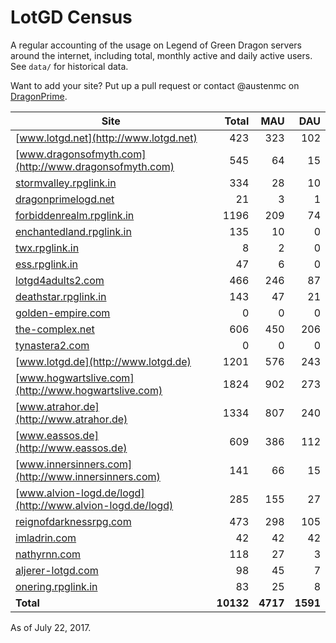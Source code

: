 # LotGD Census
A regular accounting of the usage on Legend of Green Dragon servers around the internet, including total, monthly active and daily active users. See `data/` for historical data.

Want to add your site? Put up a pull request or contact @austenmc on [DragonPrime](http://dragonprime.net).


Site | Total | MAU | DAU
--- | ---:| ---:| ---:
[www.lotgd.net](http://www.lotgd.net)|423|323|102
[www.dragonsofmyth.com](http://www.dragonsofmyth.com)|545|64|15
[stormvalley.rpglink.in](http://stormvalley.rpglink.in)|334|28|10
[dragonprimelogd.net](http://dragonprimelogd.net)|21|3|1
[forbiddenrealm.rpglink.in](http://forbiddenrealm.rpglink.in)|1196|209|74
[enchantedland.rpglink.in](http://enchantedland.rpglink.in)|135|10|0
[twx.rpglink.in](http://twx.rpglink.in)|8|2|0
[ess.rpglink.in](http://ess.rpglink.in)|47|6|0
[lotgd4adults2.com](http://lotgd4adults2.com)|466|246|87
[deathstar.rpglink.in](http://deathstar.rpglink.in)|143|47|21
[golden-empire.com](http://golden-empire.com)|0|0|0
[the-complex.net](http://the-complex.net)|606|450|206
[tynastera2.com](http://tynastera2.com)|0|0|0
[www.lotgd.de](http://www.lotgd.de)|1201|576|243
[www.hogwartslive.com](http://www.hogwartslive.com)|1824|902|273
[www.atrahor.de](http://www.atrahor.de)|1334|807|240
[www.eassos.de](http://www.eassos.de)|609|386|112
[www.innersinners.com](http://www.innersinners.com)|141|66|15
[www.alvion-logd.de/logd](http://www.alvion-logd.de/logd)|285|155|27
[reignofdarknessrpg.com](http://reignofdarknessrpg.com)|473|298|105
[imladrin.com](http://imladrin.com)|42|42|42
[nathyrnn.com](http://nathyrnn.com)|118|27|3
[aljerer-lotgd.com](http://aljerer-lotgd.com)|98|45|7
[onering.rpglink.in](http://onering.rpglink.in)|83|25|8
**Total**|**10132**|**4717**|**1591**

As of July 22, 2017.
